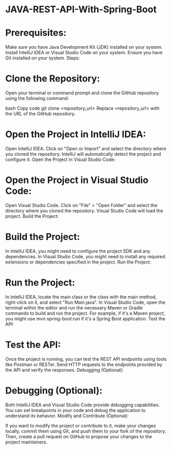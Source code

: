 # JAVA-REST-API-With-Spring-Boot



# Prerequisites:

Make sure you have Java Development Kit (JDK) installed on your system.
Install IntelliJ IDEA or Visual Studio Code on your system.
Ensure you have Git installed on your system.
Steps:


# Clone the Repository:
Open your terminal or command prompt and clone the GitHub repository using the following command:

bash
Copy code
git clone <repository_url>
Replace <repository_url> with the URL of the GitHub repository.



# Open the Project in IntelliJ IDEA:
Open IntelliJ IDEA.
Click on "Open or Import" and select the directory where you cloned the repository.
IntelliJ will automatically detect the project and configure it.
Open the Project in Visual Studio Code:



# Open the Project in Visual Studio Code:
Open Visual Studio Code.
Click on "File" > "Open Folder" and select the directory where you cloned the repository.
Visual Studio Code will load the project.
Build the Project:



# Build the Project:
In IntelliJ IDEA, you might need to configure the project SDK and any dependencies.
In Visual Studio Code, you might need to install any required extensions or dependencies specified in the project.
Run the Project:



# Run the Project:
In IntelliJ IDEA, locate the main class or the class with the main method, right-click on it, and select "Run Main.java".
In Visual Studio Code, open the terminal within the editor and run the necessary Maven or Gradle commands to build and run the project. For example, if it's a Maven project, you might use mvn spring-boot:run if it's a Spring Boot application.
Test the API:



# Test the API:
Once the project is running, you can test the REST API endpoints using tools like Postman or RESTer.
Send HTTP requests to the endpoints provided by the API and verify the responses.
Debugging (Optional):



# Debugging (Optional):
Both IntelliJ IDEA and Visual Studio Code provide debugging capabilities. You can set breakpoints in your code and debug the application to understand its behavior.
Modify and Contribute (Optional):

If you want to modify the project or contribute to it, make your changes locally, commit them using Git, and push them to your fork of the repository. Then, create a pull request on GitHub to propose your changes to the project maintainers.
